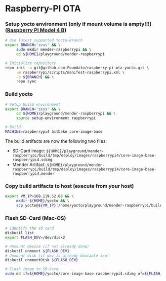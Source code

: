 # Raspberry-PI OTA

### Setup yocto environment (only if mount volume is empty!!!) ([Raspberry PI Model 4 B](https://hub.mender.io/t/raspberry-pi-4-model-b/889))

```bash
# Use latest supported Yocto-Branch
export BRANCH="zeus" && \
     sudo mkdir mender-raspberrypi && \
     cd ${HOME}/playground/mender-raspberrypi

# Initialize repository
repo init -u git@github.com:Foundato/raspberry-pi-ota-yocto.git \
     -m raspberrypi/scripts/manifest-raspberrypi.xml \
     -b ${BRANCH} && \
     repo sync
```

### Build yocto

```bash
# Setup build environment
export BRANCH="zeus" && \
     cd ${HOME}/playground/mender-raspberrypi && \
     source setup-environment raspberrypi

# Build
MACHINE=raspberrypi4 bitbake core-image-base
```

The build artifacts are now the following two files:

- SD-Card image: `${HOME}/playground/mender-raspberrypi/build/tmp/deploy/images/raspberrypi4/core-image-base-raspberrypi4.sdimg`
- Mender Artifact: `${HOME}/playground/mender-raspberrypi/build/tmp/deploy/images/raspberrypi4/core-image-base-raspberrypi4.mender`

### Copy build artifacts to host (execute from your host)

```bash
export VM_IP=168.119.52.88 && \
     mkdir ${HOME}/yocto && \
     scp yocto@${VM_IP}:/home/yocto/playground/mender-raspberrypi/build/tmp/deploy/images/raspberrypi4/core-image-base-raspberrypi4\{.sdimg,.mender\} ${HOME}/yocto
```

### Flash SD-Card (Mac-OS)

```bash
# Identify the sd card
diskutil list
export FLASH_DEV=/dev/disk2

# Unmount device (if not already done)
diskutil unmount ${FLASH_DEV}
# Unmount disk (if dev is already bootable iso)
diskutil unmountDisk ${FLASH_DEV}

# Flash image to SD-Card
sudo dd if=${HOME}/yocto/core-image-base-raspberrypi4.sdimg of=${FLASH_DEV} bs=1048576
```
